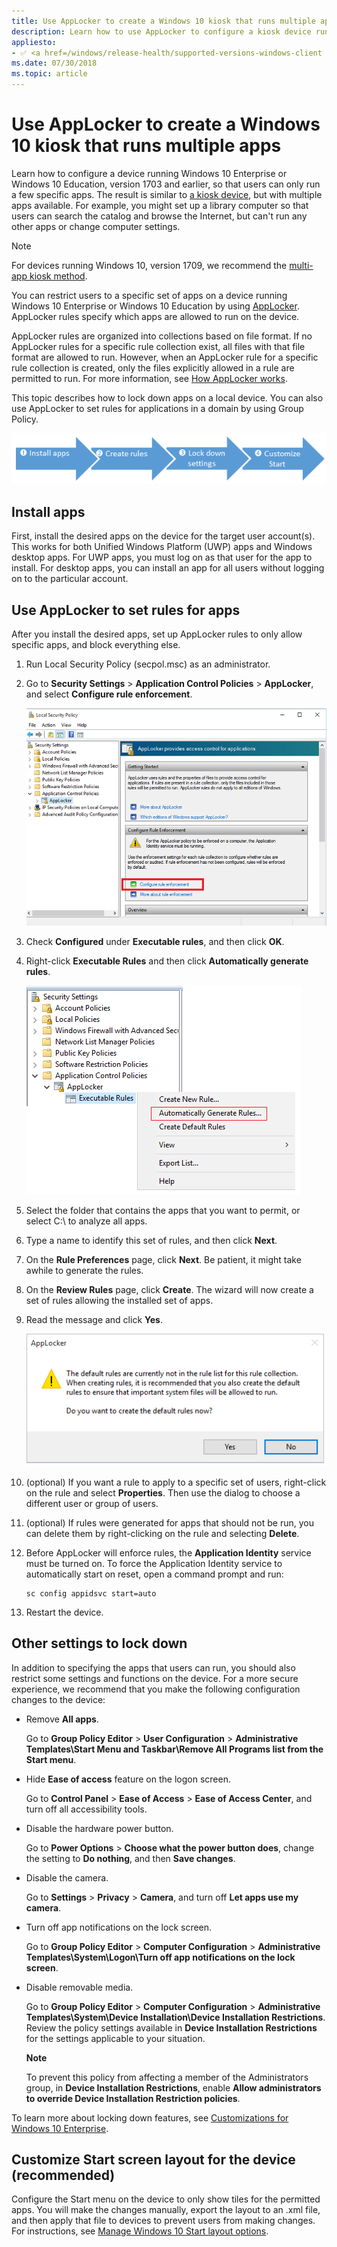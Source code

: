 ```yaml
---
title: Use AppLocker to create a Windows 10 kiosk that runs multiple apps
description: Learn how to use AppLocker to configure a kiosk device running Windows 10 Enterprise or Windows 10 Education so that users can only run a few specific apps.
appliesto:
- ✅ <a href=/windows/release-health/supported-versions-windows-client target=_blank>Windows 10</a>
ms.date: 07/30/2018
ms.topic: article
---
```


# Use AppLocker to create a Windows 10 kiosk that runs multiple apps

Learn how to configure a device running Windows 10 Enterprise or Windows 10 Education, version 1703 and earlier, so that users can only run a few specific apps. The result is similar to [a kiosk device](./kiosk-methods.md), but with multiple apps available. For example, you might set up a library computer so that users can search the catalog and browse the Internet, but can't run any other apps or change computer settings.

>[!NOTE]
>For devices running Windows 10, version 1709, we recommend the [multi-app kiosk method](lock-down-windows-10-to-specific-apps.md).

You can restrict users to a specific set of apps on a device running Windows 10 Enterprise or Windows 10 Education by using [AppLocker](/windows/device-security/applocker/applocker-overview). AppLocker rules specify which apps are allowed to run on the device.

AppLocker rules are organized into collections based on file format. If no AppLocker rules for a specific rule collection exist, all files with that file format are allowed to run. However, when an AppLocker rule for a specific rule collection is created, only the files explicitly allowed in a rule are permitted to run. For more information, see [How AppLocker works](/windows/device-security/applocker/how-applocker-works-techref).

This topic describes how to lock down apps on a local device. You can also use AppLocker to set rules for applications in a domain by using Group Policy.

![install create lockdown customize.](images/lockdownapps.png)

## Install apps

First, install the desired apps on the device for the target user account(s). This works for both Unified Windows Platform (UWP) apps and Windows desktop apps. For UWP apps, you must log on as that user for the app to install. For desktop apps, you can install an app for all users without logging on to the particular account.

## Use AppLocker to set rules for apps

After you install the desired apps, set up AppLocker rules to only allow specific apps, and block everything else.

1. Run Local Security Policy (secpol.msc) as an administrator.
1. Go to **Security Settings** &gt; **Application Control Policies** &gt; **AppLocker**, and select **Configure rule enforcement**.

    ![configure rule enforcement.](images/apprule.png)

1. Check **Configured** under **Executable rules**, and then click **OK**.
1. Right-click **Executable Rules** and then click **Automatically generate rules**.

    ![automatically generate rules.](images/genrule.png)

1. Select the folder that contains the apps that you want to permit, or select C:\\ to analyze all apps.
1. Type a name to identify this set of rules, and then click **Next**.
1. On the **Rule Preferences** page, click **Next**. Be patient, it might take awhile to generate the rules.
1. On the **Review Rules** page, click **Create**. The wizard will now create a set of rules allowing the installed set of apps.
1. Read the message and click **Yes**.

    ![default rules warning.](images/appwarning.png)

1. (optional) If you want a rule to apply to a specific set of users, right-click on the rule and select **Properties**. Then use the dialog to choose a different user or group of users.
1. (optional) If rules were generated for apps that should not be run, you can delete them by right-clicking on the rule and selecting **Delete**.
1. Before AppLocker will enforce rules, the **Application Identity** service must be turned on. To force the Application Identity service to automatically start on reset, open a command prompt and run:

    ``` syntax
    sc config appidsvc start=auto
    ```

1. Restart the device.

## Other settings to lock down

In addition to specifying the apps that users can run, you should also restrict some settings and functions on the device. For a more secure experience, we recommend that you make the following configuration changes to the device:

- Remove **All apps**.

    Go to **Group Policy Editor** &gt; **User Configuration** &gt; **Administrative Templates\\Start Menu and Taskbar\\Remove All Programs list from the Start menu**.

- Hide **Ease of access** feature on the logon screen.

    Go to **Control Panel** &gt; **Ease of Access** &gt; **Ease of Access Center**, and turn off all accessibility tools.

- Disable the hardware power button.

    Go to **Power Options** &gt; **Choose what the power button does**, change the setting to **Do nothing**, and then **Save changes**.

- Disable the camera.

    Go to **Settings** &gt; **Privacy** &gt; **Camera**, and turn off **Let apps use my camera**.

- Turn off app notifications on the lock screen.

    Go to **Group Policy Editor** &gt; **Computer Configuration** &gt; **Administrative Templates\\System\\Logon\\Turn off app notifications on the lock screen**.

- Disable removable media.

    Go to **Group Policy Editor** &gt; **Computer Configuration** &gt; **Administrative Templates\\System\\Device Installation\\Device Installation Restrictions**. Review the policy settings available in **Device Installation Restrictions** for the settings applicable to your situation.

    **Note**

    To prevent this policy from affecting a member of the Administrators group, in **Device Installation Restrictions**, enable **Allow administrators to override Device Installation Restriction policies**.

To learn more about locking down features, see [Customizations for Windows 10 Enterprise](/windows-hardware/customize/enterprise/enterprise-custom-portal).

## Customize Start screen layout for the device (recommended)

Configure the Start menu on the device to only show tiles for the permitted apps. You will make the changes manually, export the layout to an .xml file, and then apply that file to devices to prevent users from making changes. For instructions, see [Manage Windows 10 Start layout options](../start/windows-10-start-layout-options-and-policies.md).
